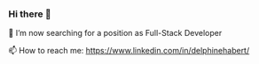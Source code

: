 ### Hi there 👋

🔭  I’m now searching for a position as Full-Stack Developer

📫  How to reach me: https://www.linkedin.com/in/delphinehabert/

